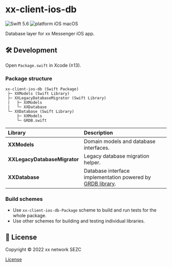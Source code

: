 # xx-client-ios-db

![Swift 5.6](https://img.shields.io/badge/swift-5.6-orange.svg)
![platform iOS macOS](https://img.shields.io/badge/platform-iOS_macOS-blue.svg)

Database layer for xx Messenger iOS app.

## 🛠 Development

Open `Package.swift` in Xcode (≥13).

### Package structure

```
xx-client-ios-db (Swift Package)
 ├─ XXModels (Swift Library)
 ├─ XXLegacyDatabaseMigrator (Swift Library)
 |   ├─ XXModels
 |   └─ XXDatabase
 └─ XXDatabase (Swift Library)
     ├─ XXModels
     └─ GRDB.swift
```

|Library|Description|
|:--|:--|
|**XXModels**|Domain models and database interfaces.|
|**XXLegacyDatabaseMigrator**|Legacy database migration helper.|
|**XXDatabase**|Database interface implementation powered by [GRDB library](https://github.com/groue/GRDB.swift).|

### Build schemes

- Use `xx-client-ios-db-Package` scheme to build and run tests for the whole package.
- Use other schemes for building and testing individual libraries.

## 📄 License

Copyright © 2022 xx network SEZC

[License](LICENSE)
